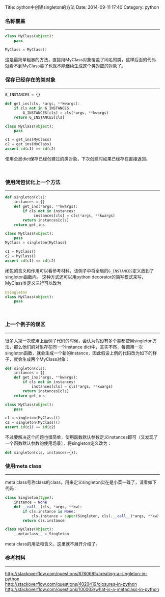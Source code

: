 Title: python中创建singleton的方法
Date: 2014-09-11 17:40
Category: python

### 名称覆盖
-----------

```python
class MyClass(object):
    pass

MyClass = MyClass()
```

这是最简单粗暴的方法，直接用MyClass对象覆盖了同名的类，这样后面的代码就看不到MyClass类了也就不能继续生成这个类对应的对象了。


### 保存已经存在的类对象
-----------------------

```python
G_INSTANCES = {}

def get_ins(cls, *args, **kwargs):
    if cls not in G_INSTANCES:
        G_INSTANCES[cls] = cls(*args, **kwargs)
    return G_INSTANCES[cls]

class MyClass(object):
    pass

c1 = get_ins(MyClass)
c2 = get_ins(MyClass)
assert id(c1) == id(c2)
```

使用全局dict保存已经创建过的类对象，下次创建时如果已经存在直接返回。

 

### 使用闭包优化上一个方法
-------------------------

```python
def singleton(cls):
    instances = {}
    def get_ins(*args, **kwargs):
        if cls not in instances:
             instances[cls] = cls(*args, **kwargs)
        return instances[cls]
    return get_ins

class MyClass(object):
    pass
MyClass = singleton(MyClass)

c1 = MyClass()
c2 = MyClass()
assert id(c1) == id(c2)
```

闭包的含义和作用可以看参考材料，该例子中将全局的`G_INSTANCES`定义放到了singleton函数内。
这种方式还可以用python decorator的简写模式来写，MyClass类定义三行可以改为

```python
@singleton
class MyClass(object):
    pass
```

 

### 上一个例子的误区
-------------------

很多人第一次使用上面例子代码的时候，会认为假设有多个类都使用singleton方法，那么他们的对象存在同一个instance dict中，其实不然，每调用一次singleton函数，就会生成一个新的instance，因此假设上例的代码改为如下的样子，就会生成两个MyClass对象：

```python
def singleton(cls):
    instances = {}
    def get_ins(*args, **kwargs):
        if cls not in instances:
            instances[cls] = cls(*args, **kwargs)
        return instances[cls]
    return get_ins

class MyClass(object):
    pass

c1 = singleton(MyClass)()
c2 = singleton(MyClass)()
assert id(c1) == id(c2)
```

不过要解决这个问题也很简单，使用函数默认参数定义instances即可（又发现了一个函数默认参数的使用场景），将singleton定义改为：

```python
def singleton(cls, instances={}):
```

### 使用meta class
-----------------

meta class号称class的class，用来定义singleton实在是小菜一碟了，请看如下代码：

```python
class Singleton(type):
    instance = None
    def __call__(cls, *args, **kw):
        if cls.instance is None:
            cls.instance = super(Singleton, cls).__call__(*args, **kw)
        return cls.instance

class MyClass(object):
    __metaclass__ = Singleton
```

meta class的用法和含义，这里就不展开介绍了。
 

### 参考材料
-----------

http://stackoverflow.com/questions/6760685/creating-a-singleton-in-python  
http://stackoverflow.com/questions/4020419/closures-in-python  
http://stackoverflow.com/questions/100003/what-is-a-metaclass-in-python

